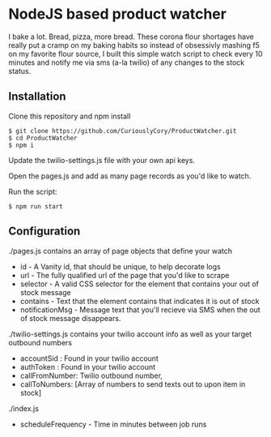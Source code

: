 # NodeJS based product watcher
I bake a lot. Bread, pizza, more bread. These corona flour shortages have really put a cramp on my baking habits so instead of obsessivly mashing f5 on my favorite flour source, I built this simple watch script to check every 10 minutes and notify me via sms (a-la twilio) of any changes to the stock status.

## Installation
Clone this repository and npm install
```
$ git clone https://github.com/CuriouslyCory/ProductWatcher.git
$ cd ProductWatcher
$ npm i
```

Update the twilio-settings.js file with your own api keys.

Open the pages.js and add as many page records as you'd like to watch.

Run the script:
```
$ npm run start
```


## Configuration
./pages.js contains an array of page objects that define your watch
+ id - A Vanity id, that should be unique, to help decorate logs
+ url - The fully qualified url of the page that you'd like to scrape
+ selector - A valid CSS selector for the element that contains your out of stock message
+ contains - Text that the element contains that indicates it is out of stock
+ notificationMsg - Message text that you'll recieve via SMS when the out of stock message disappears. 

./twilio-settings.js contains your twilio account info as well as your target outbound numbers
+ accountSid : Found in your twilio account
+ authToken : Found in your twilio account
+ callFromNumber: Twilio outbound number,
+ callToNumbers: [Array of numbers to send texts out to upon item in stock]

./index.js
+ scheduleFrequency - Time in minutes between job runs

